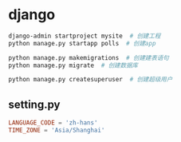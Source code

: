 # django

``` bash
django-admin startproject mysite  # 创建工程
python manage.py startapp polls  # 创建app

python manage.py makemigrations  # 创建建表语句
python manage.py migrate  # 创建数据库

python manage.py createsuperuser  # 创建超级用户
```

## setting.py
``` conf
LANGUAGE_CODE = 'zh-hans'
TIME_ZONE = 'Asia/Shanghai'
```